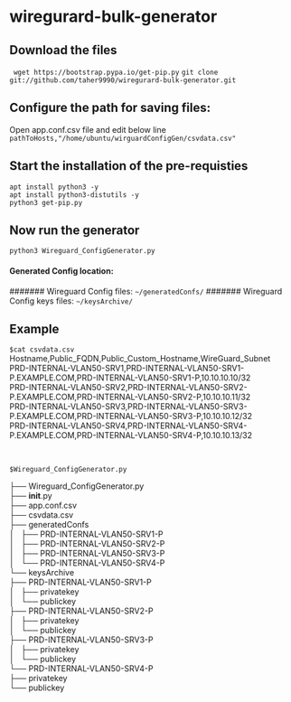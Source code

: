 # wiregurard-bulk-generator

## Download the files
` wget https://bootstrap.pypa.io/get-pip.py`
`git clone git://github.com/taher9990/wiregurard-bulk-generator.git`

## Configure the path for saving files:

Open app.conf.csv file and edit below line <br>
`pathToHosts,"/home/ubuntu/wirguardConfigGen/csvdata.csv"`

## Start the installation of the pre-requisties
`apt install python3 -y` <br>
`apt install python3-distutils -y` <br>
`python3 get-pip.py`<br>

## Now run the generator 
`python3 Wireguard_ConfigGenerator.py`

#### Generated Config location:
####### Wireguard Config files:
`~/generatedConfs/`
####### Wireguard Config keys files:
`~/keysArchive/`


## Example
`$cat csvdata.csv`
<br>
Hostname,Public_FQDN,Public_Custom_Hostname,WireGuard_Subnet
<br>
PRD-INTERNAL-VLAN50-SRV1,PRD-INTERNAL-VLAN50-SRV1-P.EXAMPLE.COM,PRD-INTERNAL-VLAN50-SRV1-P,10.10.10.10/32
<br>
PRD-INTERNAL-VLAN50-SRV2,PRD-INTERNAL-VLAN50-SRV2-P.EXAMPLE.COM,PRD-INTERNAL-VLAN50-SRV2-P,10.10.10.11/32
<br>
PRD-INTERNAL-VLAN50-SRV3,PRD-INTERNAL-VLAN50-SRV3-P.EXAMPLE.COM,PRD-INTERNAL-VLAN50-SRV3-P,10.10.10.12/32
<br>
PRD-INTERNAL-VLAN50-SRV4,PRD-INTERNAL-VLAN50-SRV4-P.EXAMPLE.COM,PRD-INTERNAL-VLAN50-SRV4-P,10.10.10.13/32

<br>

`$Wireguard_ConfigGenerator.py`

├── Wireguard_ConfigGenerator.py
<br>
├── __init__.py
<br>
├── app.conf.csv
<br>
├── csvdata.csv
<br>
├── generatedConfs
<br>
│   ├── PRD-INTERNAL-VLAN50-SRV1-P
<br>
│   ├── PRD-INTERNAL-VLAN50-SRV2-P
<br>
│   ├── PRD-INTERNAL-VLAN50-SRV3-P
<br>
│   └── PRD-INTERNAL-VLAN50-SRV4-P
<br>
└── keysArchive
<br>
    ├── PRD-INTERNAL-VLAN50-SRV1-P
    <br>
    │   ├── privatekey
    <br>
    │   └── publickey
    <br>
    ├── PRD-INTERNAL-VLAN50-SRV2-P
    <br>
    │   ├── privatekey
    <br>
    │   └── publickey
    <br>
    ├── PRD-INTERNAL-VLAN50-SRV3-P
    <br>
    │   ├── privatekey
    <br>
    │   └── publickey
    <br>
    └── PRD-INTERNAL-VLAN50-SRV4-P
    <br>
        ├── privatekey
        <br>
        └── publickey
